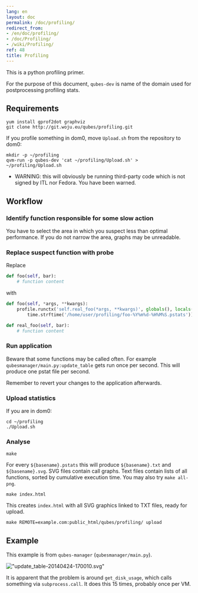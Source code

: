 ```yaml
---
lang: en
layout: doc
permalink: /doc/profiling/
redirect_from:
- /en/doc/profiling/
- /doc/Profiling/
- /wiki/Profiling/
ref: 48
title: Profiling
---
```



This is a python profiling primer.

For the purpose of this document, `qubes-dev` is name of the domain used for postprocessing profiling stats.

## Requirements

~~~
yum install gprof2dot graphviz
git clone http://git.woju.eu/qubes/profiling.git
~~~

If you profile something in dom0, move `Upload.sh` from the repository to dom0:

~~~
mkdir -p ~/profiling
qvm-run -p qubes-dev 'cat ~/profiling/Upload.sh' > ~/profiling/Upload.sh
~~~

- WARNING: this will obviously be running third-party code which is not signed by ITL nor Fedora. You have been warned.

## Workflow

### Identify function responsible for some slow action

You have to select the area in which you suspect less than optimal performance. If you do not narrow the area, graphs may be unreadable.

### Replace suspect function with probe

Replace

```python
def foo(self, bar):
    # function content
```

with

```python
def foo(self, *args, **kwargs):
    profile.runctx('self.real_foo(*args, **kwargs)', globals(), locals(),
        time.strftime('/home/user/profiling/foo-%Y%m%d-%H%M%S.pstats'))

def real_foo(self, bar):
    # function content
```

### Run application

Beware that some functions may be called often. For example `qubesmanager/main.py:update_table` gets run once per second. This will produce one pstat file per second.

Remember to revert your changes to the application afterwards.

### Upload statistics

If you are in dom0:

~~~
cd ~/profiling
./Upload.sh
~~~

### Analyse

~~~
make
~~~

For every `${basename}.pstats` this will produce `${basename}.txt` and `${basename}.svg`. SVG files contain call graphs. Text files contain lists of all functions, sorted by cumulative execution time. You may also try `make all-png`.

~~~
make index.html
~~~

This creates `index.html` with all SVG graphics linked to TXT files, ready for upload.

~~~
make REMOTE=example.com:public_html/qubes/profiling/ upload
~~~

## Example

This example is from `qubes-manager` (`qubesmanager/main.py`).

!["update\_table-20140424-170010.svg"](//attachment/wiki/Profiling/update_table-20140424-170010.svg)

It is apparent that the problem is around `get_disk_usage`, which calls something via `subprocess.call`. It does this 15 times, probably once per VM.

